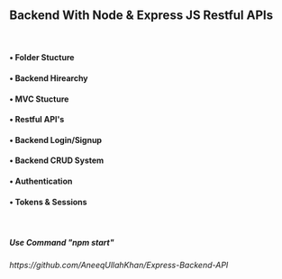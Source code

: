 <br/>
<h2>Backend With Node & Express JS Restful APIs</h2>
<br/>
<h4> &bull; Folder Stucture</h4>
<h4> &bull; Backend Hirearchy</h4>
<h4> &bull; MVC Stucture</h4>
<h4> &bull; Restful API's</h4>
<h4> &bull; Backend Login/Signup</h4>
<h4> &bull; Backend CRUD System</h4>
<h4> &bull; Authentication</h4>
<h4> &bull; Tokens & Sessions</h4>
<br/>

<h5>Use Command "npm start"</h5>

<h6>https://github.com/AneeqUllahKhan/Express-Backend-API</h6>
